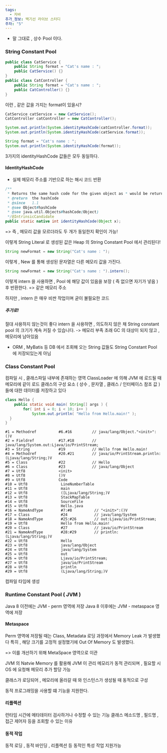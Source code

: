 ```yaml
---
tags:
  - 자바
추가_정보: 백기선 라이브 스터디
주차: "5"
---
```

- 말 그대로 , 상수 Pool 이다.

### String Constant Pool

```java
public class CatService {  
    public String format = "Cat's name : ";  
    public CatService() {}  
}
public class CatController {  
    public String format = "Cat's name : ";  
    public CatController() {}  
}
```

이런 , 같은 값을 가지는 format이 있을시?

```java
CatService catService = new CatService();  
CatController catController = new CatController();

System.out.println(System.identityHashCode(catController.format));  
System.out.println(System.identityHashCode(catService.format));

String format = "Cat's name : ";  
System.out.println(System.identityHashCode(format));
```

3가지의 identityHashCode 값들은 모두 동일하다.

#### IdentityHashCode

- 실제 메모리 주소를 기반으로 하는 해시 코드 반환
```java
/**  
 * Returns the same hash code for the given object as * would be returned by the default method hashCode(), * whether or not the given object's class overrides * hashCode(). * The hash code for the null reference is zero. * * @param x object for which the hashCode is to be calculated  
 * @return  the hashCode  
 * @since   1.1  
 * @see Object#hashCode  
 * @see java.util.Objects#hashCode(Object)  
 */@IntrinsicCandidate  
public static native int identityHashCode(Object x);
```

=> 즉 , 메모리 값을 모르더라도 두 개가 동일한지 확인이 가능!

이렇게 String Literal 로 생성된 값은 Heap 의 String Constant Pool 에서 관리된다!

```java
String newFormat = new String("Cat's name : ");
```
이렇게 , New 를 통해 생성된 문자열은 다른 메모리 값을 가진다.

```java
String newFormat = new String("Cat's name : ").intern();
```

이렇게 intern 을 사용하면 , Pool 에 해당 값이 있음을 보장 ( 즉 없으면 자기가 넣음 ) 후 반환한다.
=> 같은 메모리 주소

하지만 , intern 은 매우 비싼 작업이며 굳이 불필요한 코드
##### 추가로!

절대 사용하지 않는것이 좋다
intern 을 사용하면 , 의도하지 않은 채 String constant pool 의 크기가 계속 커질 수 있습니다.
-> 메모리 부족 초래
GC 의 대상이 되지 않고 , 메모리에 남아있음 

- ORM , MyBatis 등 DB 에서 조회해 오는 String 값들도 String Constant Pool 에 저장되있는게 아님
### Class Constant Pool

컴파일 시 , 클래스파일 내부에 존재하는 영역
ClassLoader 에 의해 JVM 에 로드될 때 메모리에 같이 로드
클래스의 구성 요소 ( 상수 , 문자열 , 클래스 / 인터페이스 참조 값 ) 들에 대한 데이터를 저장하고 있다

```java
class Hello {
    public static void main( String[] args ) {
        for( int i = 0; i < 10; i++ )
            System.out.println( "Hello from Hello.main!" );
  }
}
```

```shell
#1 = Methodref          #6.#16         // java/lang/Object."<init>":()V
#2 = Fieldref           #17.#18        // java/lang/System.out:Ljava/io/PrintStream;
#3 = String             #19            // Hello from Hello.main!
#4 = Methodref          #20.#21        // java/io/PrintStream.println:(Ljava/lang/String;)V
#5 = Class              #22            // Hello
#6 = Class              #23            // java/lang/Object
#7 = Utf8               <init>
#8 = Utf8               ()V
#9 = Utf8               Code
#10 = Utf8               LineNumberTable
#11 = Utf8               main
#12 = Utf8               ([Ljava/lang/String;)V
#13 = Utf8               StackMapTable
#14 = Utf8               SourceFile
#15 = Utf8               Hello.java
#16 = NameAndType        #7:#8          // "<init>":()V
#17 = Class              #24            // java/lang/System
#18 = NameAndType        #25:#26        // out:Ljava/io/PrintStream;
#19 = Utf8               Hello from Hello.main!
#20 = Class              #27            // java/io/PrintStream
#21 = NameAndType        #28:#29        // println:(Ljava/lang/String;)V
#22 = Utf8               Hello
#23 = Utf8               java/lang/Object
#24 = Utf8               java/lang/System
#25 = Utf8               out
#26 = Utf8               Ljava/io/PrintStream;
#27 = Utf8               java/io/PrintStream
#28 = Utf8               println
#29 = Utf8               (Ljava/lang/String;)V
```

컴파일 타임에 생성

### Runtime Constant Pool ( JVM )

Java 8 이전에는 JVM - perm 영역에 저장
Java 8 이후에는 JVM - metaspace 영역에 저장

#### Metaspace

Perm 영역에 저장될 때는 Class,  Metadata 로딩 과정에서 Memory Leak 가 발생했다
특히 , 해당 크기를 고정적 설정했기에 Out Of Memory 도 발생했다.

=> 이를 개선하기 위해 MetaSpace 영역으로 이관

JVM 의 Natvie Memory 를 활용해 JVM 이 관리
메모리가 동적 관리되며 , 필요할 시 OS 에 요청해 메모리 추가 할당 가능

클래스가 로딩되어 , 메모리에 올라갈 때 와 인스턴스가 생성될 때 동적으로 구성

동적 프로그래밍을 사용할 떄 기능을 지원한다.

#### 리플렉션

런타임 시간에 메타데이터 검사하거나 수정할 수 있는 기능
클래스 메소드명 , 필드명 , 접근 제어자 등을 조회할 수 있는 이유

#### 동적 작업

동적 로딩 , 동적 바인딩 , 리플렉션 등 동적인 특성 작업 지원가능
